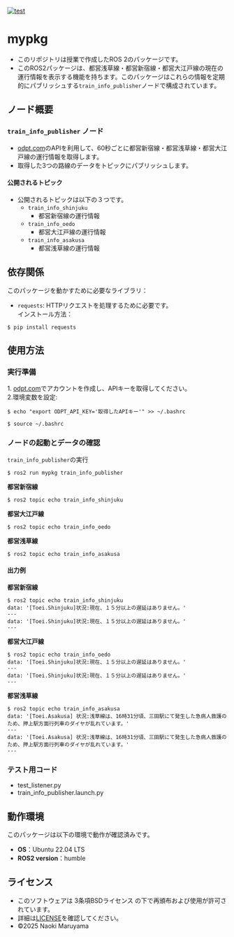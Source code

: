 [![test](https://github.com/NaokiMaruyama978/mypkg/actions/workflows/test.yml/badge.svg)](https://github.com/NaokiMaruyama978/mypkg/actions/workflows/test.yml)
# mypkg
- このリポジトリは授業で作成したROS 2のパッケージです。
- このROS2パッケージは、都営浅草線・都営新宿線・都営大江戸線の現在の運行情報を表示する機能を持ちます。このパッケージはこれらの情報を定期的にパブリッシュする`train_info_publisher`ノードで構成されています。

## ノード概要
### `train_info_publisher` ノード
-  [odpt.com](https://developer.odpt.org/)のAPIを利用して、60秒ごとに都営新宿線・都営浅草線・都営大江戸線の運行情報を取得します。
- 取得した3つの路線のデータをトピックにパブリッシュします。
#### 公開されるトピック
- 公開されるトピックは以下の３つです。
  - `train_info_shinjuku`
    - 都営新宿線の運行情報
  - `train_info_oedo`
    - 都営大江戸線の運行情報
  - `train_info_asakusa`
    - 都営浅草線の運行情報
## 依存関係
このパッケージを動かすために必要なライブラリ：
- `requests`: HTTPリクエストを処理するために必要です。  
インストール方法：
```
$ pip install requests
```

## 使用方法
### 実行準備
1\. [odpt.com](https://developer.odpt.org/)でアカウントを作成し、APIキーを取得してください。   
2.環境変数を設定:  
```
$ echo "export ODPT_API_KEY='取得したAPIキー'" >> ~/.bashrc
```
```
$ source ~/.bashrc
```

### ノードの起動とデータの確認
`train_info_publisher`の実行
```
$ ros2 run mypkg train_info_publisher
```
**都営新宿線**
```
$ ros2 topic echo train_info_shinjuku
```
**都営大江戸線**
```
$ ros2 topic echo train_info_oedo
```
**都営浅草線**
```
$ ros2 topic echo train_info_asakusa
```
#### 出力例
**都営新宿線**
```
$ ros2 topic echo train_info_shinjuku
data: '[Toei.Shinjuku]状況:現在、１５分以上の遅延はありません。'
---
data: '[Toei.Shinjuku]状況:現在、１５分以上の遅延はありません。'
---
```
**都営大江戸線**
```
$ ros2 topic echo train_info_oedo
data: '[Toei.Shinjuku]状況:現在、１５分以上の遅延はありません。'
---
data: '[Toei.Shinjuku]状況:現在、１５分以上の遅延はありません。'
---
```
**都営浅草線**
```
$ ros2 topic echo train_info_asakusa
data: '[Toei.Asakusa] 状況:浅草線は、16時31分頃、三田駅にて発生した急病人救護のため、押上駅方面行列車のダイヤが乱れています。'
---
data: '[Toei.Asakusa] 状況:浅草線は、16時31分頃、三田駅にて発生した急病人救護のため、押上駅方面行列車のダイヤが乱れています。'
---
```
### テスト用コード
- test_listener.py
- train_info_publisher.launch.py

## 動作環境
このパッケージは以下の環境で動作が確認済みです。
- **OS**：Ubuntu 22.04 LTS
- **ROS2 version**：humble
  
## ライセンス
- このソフトウェアは 3条項BSDライセンス の下で再頒布および使用が許可されています。
- 詳細は[LICENSE](https://github.com/NaokiMaruyama978/mypkg/blob/master/LICENSE)を確認してください。
- ©2025 Naoki Maruyama
